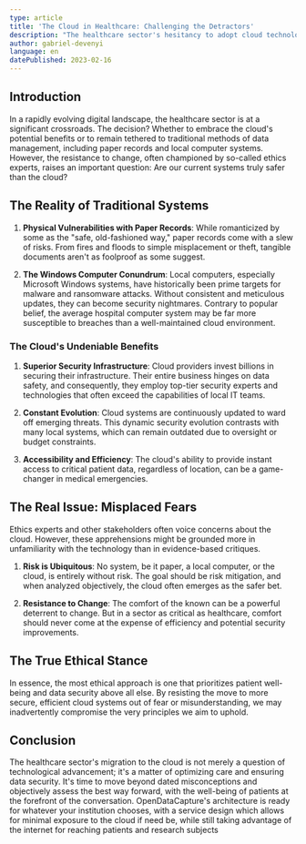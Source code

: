 ```yaml
---
type: article
title: 'The Cloud in Healthcare: Challenging the Detractors'
description: "The healthcare sector's hesitancy to adopt cloud technology, often rooted in misunderstandings, overlooks its potential for enhanced security and efficiency, which is crucial for optimizing patient care in the digital age."
author: gabriel-devenyi
language: en
datePublished: 2023-02-16
---
```


## Introduction

In a rapidly evolving digital landscape, the healthcare sector is at a significant crossroads. The decision? Whether to embrace the cloud's potential benefits or to remain tethered to traditional methods of data management, including paper records and local computer systems. However, the resistance to change, often championed by so-called ethics experts, raises an important question: Are our current systems truly safer than the cloud?

## The Reality of Traditional Systems

1. **Physical Vulnerabilities with Paper Records**: While romanticized by some as the "safe, old-fashioned way," paper records come with a slew of risks. From fires and floods to simple misplacement or theft, tangible documents aren't as foolproof as some suggest.

2. **The Windows Computer Conundrum**: Local computers, especially Microsoft Windows systems, have historically been prime targets for malware and ransomware attacks. Without consistent and meticulous updates, they can become security nightmares. Contrary to popular belief, the average hospital computer system may be far more susceptible to breaches than a well-maintained cloud environment.

### The Cloud's Undeniable Benefits

1. **Superior Security Infrastructure**: Cloud providers invest billions in securing their infrastructure. Their entire business hinges on data safety, and consequently, they employ top-tier security experts and technologies that often exceed the capabilities of local IT teams.

2. **Constant Evolution**: Cloud systems are continuously updated to ward off emerging threats. This dynamic security evolution contrasts with many local systems, which can remain outdated due to oversight or budget constraints.

3. **Accessibility and Efficiency**: The cloud's ability to provide instant access to critical patient data, regardless of location, can be a game-changer in medical emergencies.

## The Real Issue: Misplaced Fears

Ethics experts and other stakeholders often voice concerns about the cloud. However, these apprehensions might be grounded more in unfamiliarity with the technology than in evidence-based critiques.

1. **Risk is Ubiquitous**: No system, be it paper, a local computer, or the cloud, is entirely without risk. The goal should be risk mitigation, and when analyzed objectively, the cloud often emerges as the safer bet.

2. **Resistance to Change**: The comfort of the known can be a powerful deterrent to change. But in a sector as critical as healthcare, comfort should never come at the expense of efficiency and potential security improvements.

## The True Ethical Stance

In essence, the most ethical approach is one that prioritizes patient well-being and data security above all else. By resisting the move to more secure, efficient cloud systems out of fear or misunderstanding, we may inadvertently compromise the very principles we aim to uphold.

## Conclusion

The healthcare sector's migration to the cloud is not merely a question of technological advancement; it's a matter of optimizing care and ensuring data security. It's time to move beyond dated misconceptions and objectively assess the best way forward, with the well-being of patients at the forefront of the conversation. OpenDataCapture's architecture is ready for whatever your institution chooses, with a service design which allows for minimal exposure to the cloud if need be, while still taking advantage of the internet for reaching patients and research subjects
